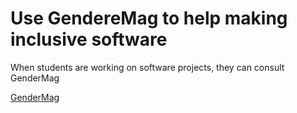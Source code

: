 # Use GendereMag to help making inclusive software

When students are working on software projects, they can consult GenderMag

[GenderMag](https://gendermag.org/) 
